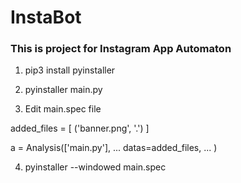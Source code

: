 # InstaBot

### This is project for Instagram App Automaton

1. pip3 install pyinstaller

2. pyinstaller main.py

3. Edit main.spec file

added_files = [
    ('banner.png', '.')
]

a = Analysis(['main.py'],
              ...
             datas=added_files,
              ...
            )

4. pyinstaller --windowed main.spec